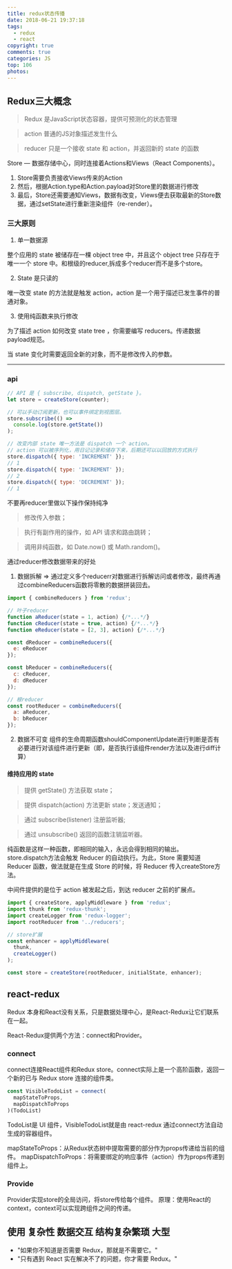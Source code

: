 ```yaml
---
title: redux状态传播
date: 2018-06-21 19:37:18
tags:
  - redux
  - react
copyright: true
comments: true
categories: JS
top: 106
photos:
---
```


## Redux三大概念
> Redux 是JavaScript状态容器，提供可预测化的状态管理

> action 普通的JS对象描述发生什么

> reducer 只是一个接收 state 和 action，并返回新的 state 的函数

Store — 数据存储中心，同时连接着Actions和Views（React Components）。

1. Store需要负责接收Views传来的Action
2. 然后，根据Action.type和Action.payload对Store里的数据进行修改
3. 最后，Store还需要通知Views，数据有改变，Views便去获取最新的Store数据，通过setState进行重新渲染组件（re-render）。

### 三大原则

1. 单一数据源

整个应用的 state 被储存在一棵 object tree 中，并且这个 object tree 只存在于唯一一个 store 中。和根级的reducer,拆成多个reducer而不是多个store。

2. State 是只读的

唯一改变 state 的方法就是触发 action，action 是一个用于描述已发生事件的普通对象。

3. 使用纯函数来执行修改

为了描述 action 如何改变 state tree ，你需要编写 reducers。传递数据 payload规范。

当 state 变化时需要返回全新的对象，而不是修改传入的参数。

--- 
<!-- more -->

### api
~~~javascript
// API 是 { subscribe, dispatch, getState }。
let store = createStore(counter);

// 可以手动订阅更新，也可以事件绑定到视图层。
store.subscribe(() =>
  console.log(store.getState())
);

// 改变内部 state 唯一方法是 dispatch 一个 action。
// action 可以被序列化，用日记记录和储存下来，后期还可以以回放的方式执行
store.dispatch({ type: 'INCREMENT' });
// 1
store.dispatch({ type: 'INCREMENT' });
// 2
store.dispatch({ type: 'DECREMENT' });
// 1
~~~ 

不要再reducer里做以下操作保持纯净

> 修改传入参数；

> 执行有副作用的操作，如 API 请求和路由跳转；

> 调用非纯函数，如 Date.now() 或 Math.random()。

通过reducer修改数据带来的好处
1. 数据拆解 => 通过定义多个reducerr对数据进行拆解访问或者修改，最终再通过combineReducers函数将零散的数据拼装回去。

```javascript
import { combineReducers } from 'redux';

// 叶子reducer
function aReducer(state = 1, action) {/*...*/}
function cReducer(state = true, action) {/*...*/}
function eReducer(state = [2, 3], action) {/*...*/}

const dReducer = combineReducers({
  e: eReducer
});

const bReducer = combineReducers({
  c: cReducer,
  d: dReducer
});

// 根reducer
const rootReducer = combineReducers({
  a: aReducer,
  b: bReducer
});
```
2. 数据不可变
组件的生命周期函数shouldComponentUpdate进行判断是否有必要进行对该组件进行更新（即，是否执行该组件render方法以及进行diff计算）

#### 维持应用的 state

> 提供 getState() 方法获取 state；

> 提供 dispatch(action) 方法更新 state；发送通知；

> 通过 subscribe(listener) 注册监听器;

> 通过 unsubscribe() 返回的函数注销监听器。

纯函数是这样一种函数，即相同的输入，永远会得到相同的输出。
store.dispatch方法会触发 Reducer 的自动执行。为此，Store 需要知道 Reducer 函数，做法就是在生成 Store 的时候，将 Reducer 传入createStore方法。

中间件提供的是位于 action 被发起之后，到达 reducer 之前的扩展点。

```javascript
import { createStore, applyMiddleware } from 'redux';
import thunk from 'redux-thunk';
import createLogger from 'redux-logger';
import rootReducer from '../reducers';

// store扩展
const enhancer = applyMiddleware(
  thunk,
  createLogger()
);

const store = createStore(rootReducer, initialState, enhancer);
```

## react-redux
Redux 本身和React没有关系，只是数据处理中心，是React-Redux让它们联系在一起。

React-Redux提供两个方法：connect和Provider。

### connect
connect连接React组件和Redux store。connect实际上是一个高阶函数，返回一个新的已与 Redux store 连接的组件类。

```javascript
const VisibleTodoList = connect(
  mapStateToProps,
  mapDispatchToProps
)(TodoList)
```

TodoList是 UI 组件，VisibleTodoList就是由 react-redux 通过connect方法自动生成的容器组件。

mapStateToProps：从Redux状态树中提取需要的部分作为props传递给当前的组件。
mapDispatchToProps：将需要绑定的响应事件（action）作为props传递到组件上。

### Provide
Provider实现store的全局访问，将store传给每个组件。
原理：使用React的context，context可以实现跨组件之间的传递。

## 使用 复杂性 数据交互 结构复杂繁琐 大型
- "如果你不知道是否需要 Redux，那就是不需要它。"
- "只有遇到 React 实在解决不了的问题，你才需要 Redux。"
